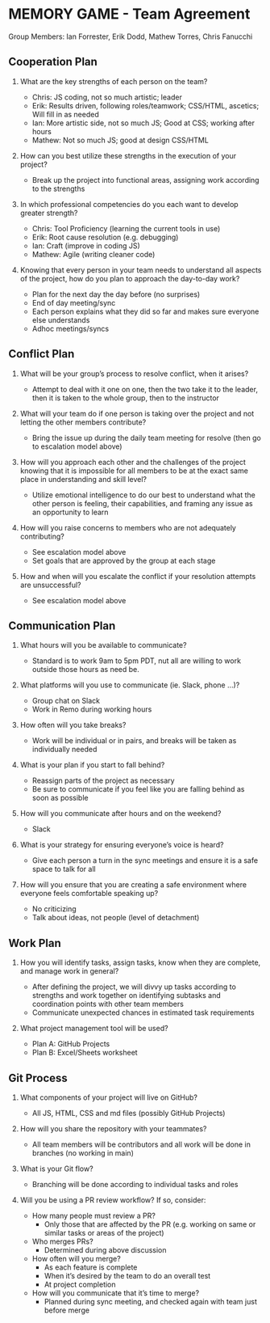 # MEMORY GAME - Team Agreement

Group Members: Ian Forrester, Erik Dodd, Mathew Torres, Chris Fanucchi

## Cooperation Plan

1. What are the key strengths of each person on the team?

   - Chris: JS coding, not so much artistic; leader
   - Erik: Results driven, following roles/teamwork; CSS/HTML, ascetics; Will fill in as needed
   - Ian: More artistic side, not so much JS; Good at CSS; working after hours
   - Mathew: Not so much JS; good at design CSS/HTML

2. How can you best utilize these strengths in the execution of your project?

   - Break up the project into functional areas, assigning work according to the strengths

3. In which professional competencies do you each want to develop greater strength?

   - Chris: Tool Proficiency (learning the current tools in use)
   - Erik: Root cause resolution (e.g. debugging)
   - Ian: Craft (improve in coding JS)
   - Mathew: Agile (writing cleaner code)

4. Knowing that every person in your team needs to understand all aspects of the project, how do you plan to approach the day-to-day work?

   - Plan for the next day the day before (no surprises)
   - End of day meeting/sync
   - Each person explains what they did so far and makes sure everyone else understands
   - Adhoc meetings/syncs

## Conflict Plan

1. What will be your group’s process to resolve conflict, when it arises?

   - Attempt to deal with it one on one, then the two take it to the leader, then it is taken to the whole group, then to the instructor

2. What will your team do if one person is taking over the project and not letting the other members contribute?

   - Bring the issue up during the daily team meeting for resolve (then go to escalation model above)

3. How will you approach each other and the challenges of the project knowing that it is impossible for all members to be at the exact same place in understanding and skill level?

   - Utilize emotional intelligence to do our best to understand what the other person is feeling, their capabilities, and framing any issue as an opportunity to learn

4. How will you raise concerns to members who are not adequately contributing?

   - See escalation model above
   - Set goals that are approved by the group at each stage

5. How and when will you escalate the conflict if your resolution attempts are unsuccessful?

   - See escalation model above

## Communication Plan

1. What hours will you be available to communicate?

   - Standard is to work 9am to 5pm PDT, nut all are willing to work outside those hours as need be.

2. What platforms will you use to communicate (ie. Slack, phone …)?

   - Group chat on Slack
   - Work in Remo during working hours

3. How often will you take breaks?

   - Work will be individual or in pairs, and breaks will be taken as individually needed

4. What is your plan if you start to fall behind?

   - Reassign parts of the project as necessary
   - Be sure to communicate if you feel like you are falling behind as soon as possible

5. How will you communicate after hours and on the weekend?

   - Slack

6. What is your strategy for ensuring everyone’s voice is heard?

   - Give each person a turn in the sync meetings and ensure it is a safe space to talk for all

7. How will you ensure that you are creating a safe environment where everyone feels comfortable speaking up?

   - No criticizing
   - Talk about ideas, not people (level of detachment)

## Work Plan

1. How you will identify tasks, assign tasks, know when they are complete, and manage work in general?

   - After defining the project, we will divvy up tasks according to strengths and work together on identifying subtasks and coordination points with other team members
   - Communicate unexpected chances in estimated task requirements

2. What project management tool will be used?

   - Plan A: GitHub Projects
   - Plan B: Excel/Sheets worksheet

## Git Process

1. What components of your project will live on GitHub?

   - All JS, HTML, CSS and md files (possibly GitHub Projects)

2. How will you share the repository with your teammates?

   - All team members will be contributors and all work will be done in branches (no working in main)

3. What is your Git flow?

   - Branching will be done according to individual tasks and roles

4. Will you be using a PR review workflow? If so, consider:

   - How many people must review a PR?
     - Only those that are affected by the PR (e.g. working on same or similar tasks or areas of the project)
   - Who merges PRs?
     - Determined during above discussion
   - How often will you merge?
     - As each feature is complete
     - When it’s desired by the team to do an overall test
     - At project completion
   - How will you communicate that it’s time to merge?
     - Planned during sync meeting, and checked again with team just before merge
